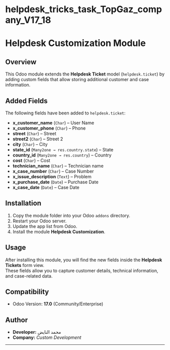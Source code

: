 # helpdesk_tricks_task_TopGaz_company_V17_18
# Helpdesk Customization Module

## Overview
This Odoo module extends the **Helpdesk Ticket** model (`helpdesk.ticket`) by adding custom fields that allow storing additional customer and case information.

## Added Fields
The following fields have been added to `helpdesk.ticket`:

- **x_customer_name** (`Char`) – User Name
- **x_customer_phone** (`Char`) – Phone
- **street** (`Char`) – Street
- **street2** (`Char`) – Street 2
- **city** (`Char`) – City
- **state_id** (`Many2one → res.country.state`) – State
- **country_id** (`Many2one → res.country`) – Country
- **cost** (`Char`) – Cost
- **technician_name** (`Char`) – Technician name
- **x_case_number** (`Char`) – Case Number
- **x_issue_description** (`Text`) – Problem
- **x_purchase_date** (`Date`) – Purchase Date
- **x_case_date** (`Date`) – Case Date

## Installation
1. Copy the module folder into your Odoo `addons` directory.
2. Restart your Odoo server.
3. Update the app list from Odoo.
4. Install the module **Helpdesk Customization**.

## Usage
After installing this module, you will find the new fields inside the **Helpdesk Tickets** form view.  
These fields allow you to capture customer details, technical information, and case-related data.

## Compatibility
- Odoo Version: **17.0** (Community/Enterprise)

## Author
- **Developer:** محمد النايض  
- **Company:** *Custom Development*  

---
